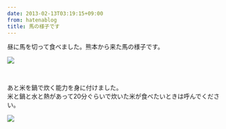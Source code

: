 ```yaml
---
date: 2013-02-13T03:19:15+09:00
from: hatenablog
title: 馬の様子です
---
```


<p>昼に馬を切って食べました。熊本から来た馬の様子です。</p><p><img src="http://dl.dropbox.com/u/5978869/image/20130213_031628.png" /></p><br />
<p>あと米を鍋で炊く能力を身に付けました。<br />
米と鍋と水と熱があって20分ぐらいで炊いた米が食べたいときは呼んでください。</p><p><img src="http://dl.dropbox.com/u/5978869/image/20130213_031652.png" /></p>

